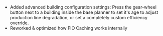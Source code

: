 - Added advanced building configuration settings: Press the gear-wheel button next to a building inside the base planner to set it's age to adjust production line degradation, or set a completely custom efficiency override.
- Reworked & optimized how FIO Caching works internally